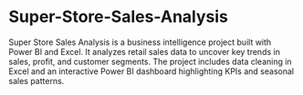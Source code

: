 # Super-Store-Sales-Analysis
Super Store Sales Analysis is a business intelligence project built with Power BI and Excel. It analyzes retail sales data to uncover key trends in sales, profit, and customer segments. The project includes data cleaning in Excel and an interactive Power BI dashboard highlighting KPIs and seasonal sales patterns.
